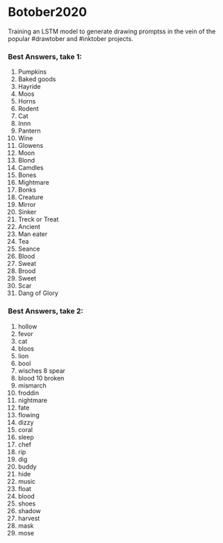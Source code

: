 # Botober2020

Training an LSTM model to generate drawing promptss in the vein of the popular #drawtober and #inktober projects.


### Best Answers, take 1:

1.	Pumpkins
2.	Baked goods
3.	Hayride
4.	Moos
5.	Horns
6.	Rodent
7.	Cat
8.	Innn
9.	Pantern
10.	Wine
11.	Glowens
12.	Moon
13.	Blond
14.	Camdles
15.	Bones
16.	Mightmare
17.	Bonks
18.	Creature
19.	Mirror
20.	Sinker
21.	Treck or Treat
22.	Ancient
23.	Man eater
24.	Tea
25.	Seance
26.	Blood
27.	Sweat
28.	Brood
29.	Sweet
30.	Scar
31.	Dang of Glory

### Best Answers, take 2:

1. hollow
2. fevor
3. cat
4. bloos
5. lion
6. bool
7. wisches
8 spear
9. blood
10 broken
11. mismarch
12. froddin
13. nightmare
14. fate
15. flowing
16. dizzy
17. coral 
18. sleep
19. chef
20. rip
21. dig
22. buddy
23. hide
24. music
25. float
26. blood
27. shoes
28. shadow
29. harvest
30. mask
31. mose
